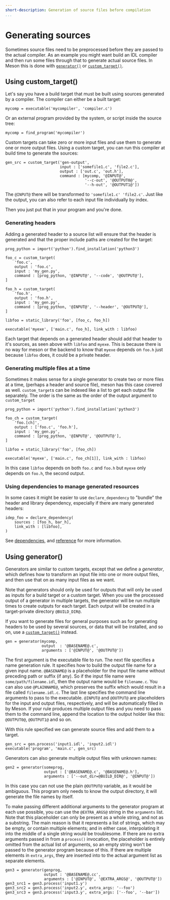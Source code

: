 ```yaml
---
short-description: Generation of source files before compilation
...
```


# Generating sources

Sometimes source files need to be preprocessed before they are passed
to the actual compiler. As an example you might want build an IDL
compiler and then run some files through that to generate actual
source files. In Meson this is done with
[`generator()`](Reference-manual.md#generator) or
[`custom_target()`](Reference-manual.md#custom_target).

## Using custom_target()

Let's say you have a build target that must be built using sources
generated by a compiler. The compiler can either be a built target:

```meson
mycomp = executable('mycompiler', 'compiler.c')
```

Or an external program provided by the system, or script inside the
source tree:

```meson
mycomp = find_program('mycompiler')
```

Custom targets can take zero or more input files and use them to
generate one or more output files. Using a custom target, you can run
this compiler at build time to generate the sources:

```meson
gen_src = custom_target('gen-output',
                        input : ['somefile1.c', 'file2.c'],
                        output : ['out.c', 'out.h'],
                        command : [mycomp, '@INPUT@',
                                   '--c-out', '@OUTPUT0@',
                                   '--h-out', '@OUTPUT1@'])
```

The `@INPUT@` there will be transformed to `'somefile1.c'
'file2.c'`. Just like the output, you can also refer to each input
file individually by index.

Then you just put that in your program and you're done.

### Generating headers

Adding a generated header to a source list will ensure that the header is
generated and that the proper include paths are created for the target:

```meson
prog_python = import('python').find_installation('python3')

foo_c = custom_target(
    'foo.c',
    output : 'foo.c',
    input : 'my_gen.py',
    command : [prog_python, '@INPUT@', '--code', '@OUTPUT@'],
]

foo_h = custom_target(
    'foo.h',
    output : 'foo.h',
    input : 'my_gen.py',
    command : [prog_python, '@INPUT@', '--header', '@OUTPUT@'],
]

libfoo = static_library('foo', [foo_c, foo_h])

executable('myexe', ['main.c', foo_h], link_with : libfoo)
```

Each target that depends on a generated header should add that header to it's sources,
as seen above with `libfoo` and `myexe`. This is because there is no way for
meson or the backend to know that `myexe` depends on `foo.h` just because
`libfoo` does, it could be a private header.

### Generating multiple files at a time

Sometimes it makes sense for a single generator to create two or more files at
a time, (perhaps a header and source file), meson has this case covered as
well. `custom_target`s can be indexed like a list to get each output file
separately. The order is the same as the order of the output argument to
`custom_target`

```meson
prog_python = import('python').find_installation('python3')

foo_ch = custom_target(
    'foo.[ch]',
    output : ['foo.c', 'foo.h'],
    input : 'my_gen.py',
    command : [prog_python, '@INPUT@', '@OUTPUT@'],
]

libfoo = static_library('foo', [foo_ch])

executable('myexe', ['main.c', foo_ch[1]], link_with : libfoo)
```

In this case `libfoo` depends on both `foo.c` and `foo.h` but `myexe` only
depends on `foo.h`, the second output.

### Using dependencies to manage generated resources

In some cases it might be easier to use `declare_dependency` to "bundle" the header
and library dependency, especially if there are many generated headers:

```meson
idep_foo = declare_dependency(
    sources : [foo_h, bar_h],
    link_with : [libfoo],
)
```

See [dependencies](Dependencies.md#declaring-your-own), and
[reference](Reference-manual.md#declare_dependency) for more information.

## Using generator()

Generators are similar to custom targets, except that we define a
*generator*, which defines how to transform an input file into one or
more output files, and then use that on as many input files as we
want.

Note that generators should only be used for outputs that will only be
used as inputs for a build target or a custom target. When you use the
processed output of a generator in multiple targets, the generator
will be run multiple times to create outputs for each target. Each
output will be created in a target-private directory `@BUILD_DIR@`.

If you want to generate files for general purposes such as for
generating headers to be used by several sources, or data that will be
installed, and so on, use a
[`custom_target()`](Reference-manual.md#custom_target) instead.


```meson
gen = generator(mycomp,
                output  : '@BASENAME@.c',
                arguments : ['@INPUT@', '@OUTPUT@'])
```

The first argument is the executable file to run. The next file
specifies a name generation rule. It specifies how to build the output
file name for a given input name. `@BASENAME@` is a placeholder for
the input file name without preceding path or suffix (if any). So if
the input file name were `some/path/filename.idl`, then the output
name would be `filename.c`. You can also use `@PLAINNAME@`, which
preserves the suffix which would result in a file called
`filename.idl.c`. The last line specifies the command line arguments
to pass to the executable. `@INPUT@` and `@OUTPUT@` are placeholders
for the input and output files, respectively, and will be
automatically filled in by Meson. If your rule produces multiple
output files and you need to pass them to the command line, append the
location to the output holder like this: `@OUTPUT0@`, `@OUTPUT1@` and
so on.

With this rule specified we can generate source files and add them to
a target.

```meson
gen_src = gen.process('input1.idl', 'input2.idl')
executable('program', 'main.c', gen_src)
```

Generators can also generate multiple output files with unknown names:

```meson
gen2 = generator(someprog,
                 output : ['@BASENAME@.c', '@BASENAME@.h'],
                 arguments : ['--out_dir=@BUILD_DIR@', '@INPUT@'])
```

In this case you can not use the plain `@OUTPUT@` variable, as it
would be ambiguous. This program only needs to know the output
directory, it will generate the file names by itself.

To make passing different additional arguments to the generator
program at each use possible, you can use the `@EXTRA_ARGS@` string in
the `arguments` list. Note that this placeholder can only be present
as a whole string, and not as a substring. The main reason is that it
represents a list of strings, which may be empty, or contain multiple
elements; and in either case, interpolating it into the middle of a
single string would be troublesome. If there are no extra arguments
passed in from a `process()` invocation, the placeholder is entirely
omitted from the actual list of arguments, so an empty string won't be
passed to the generator program because of this. If there are multiple
elements in `extra_args`, they are inserted into to the actual
argument list as separate elements.

```meson
gen3 = generator(genprog,
                 output : '@BASENAME@.cc',
                 arguments : ['@INPUT@', '@EXTRA_ARGS@', '@OUTPUT@'])
gen3_src1 = gen3.process('input1.y')
gen3_src2 = gen3.process('input2.y', extra_args: '--foo')
gen3_src3 = gen3.process('input3.y', extra_args: ['--foo', '--bar'])
```
